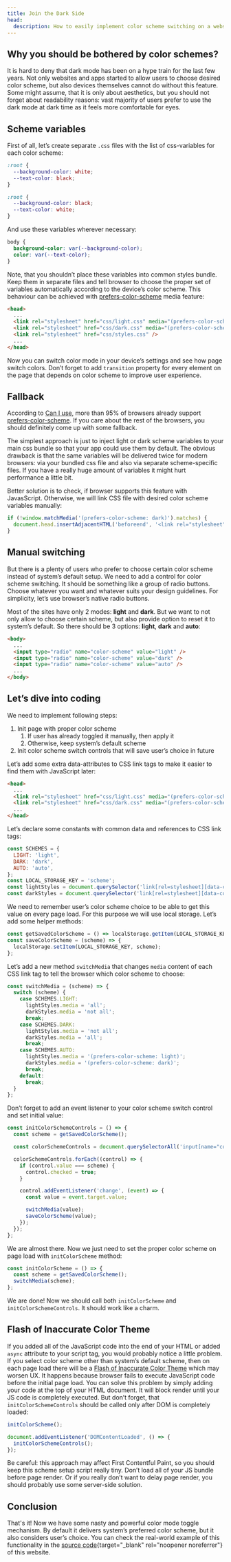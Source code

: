 ```yaml
---
title: Join the Dark Side
head:
  description: How to easily implement color scheme switching on a website.
---
```


## Why you should be bothered by color schemes?

It is hard to deny that dark mode has been on a hype train for the last few years. Not only websites and apps started to allow users to choose desired color scheme, but also devices themselves cannot do without this feature. Some might assume, that it is only about aesthetics, but you should not forget about readability reasons: vast majority of users prefer to use the dark mode at dark time as it feels more comfortable for eyes.

## Scheme variables

First of all, let’s create separate `.css` files with the list of css-variables for each color scheme:

```css
:root {
  --background-color: white;
  --text-color: black;
}
```

```css
:root {
  --background-color: black;
  --text-color: white;
}
```

And use these variables wherever necessary:

```css
body {
  background-color: var(--background-color);
  color: var(--text-color);
}
```

Note, that you shouldn’t place these variables into common styles bundle. Keep them in separate files and tell browser to choose the proper set of variables automatically according to the device’s color scheme. This behaviour can be achieved with [prefers-color-scheme](https://developer.mozilla.org/en-US/docs/Web/CSS/@media/prefers-color-scheme) media feature:

```html
<head>
  ...
  <link rel="stylesheet" href="css/light.css" media="(prefers-color-scheme: light)" />
  <link rel="stylesheet" href="css/dark.css" media="(prefers-color-scheme: dark)" />
  <link rel="stylesheet" href="css/styles.css" />
  ...
</head>
```

Now you can switch color mode in your device’s settings and see how page switch colors. Don’t forget to add `transition` property for every element on the page that depends on color scheme to improve user experience.

## Fallback

According to [Can I use](https://caniuse.com/?search=prefers-color-scheme), more than 95% of browsers already support [prefers-color-scheme](https://developer.mozilla.org/en-US/docs/Web/CSS/@media/prefers-color-scheme). If you care about the rest of the browsers, you should definitely come up with some fallback.

The simplest approach is just to inject light or dark scheme variables to your main css bundle so that your app could use them by default. The obvious drawback is that the same variables will be delivered twice for modern browsers: via your bundled css file and also via separate scheme-specific files. If you have a really huge amount of variables it might hurt performance a little bit.

Better solution is to check, if browser supports this feature with JavasScript. Otherwise, we will link CSS file with desired color scheme variables manually:

```jsx
if (!window.matchMedia('(prefers-color-scheme: dark)').matches) {
  document.head.insertAdjacentHTML('beforeend', '<link rel="stylesheet" href="css/light.css">');
}
```

## Manual switching

But there is a plenty of users who prefer to choose certain color scheme instead of system’s default setup. We need to add a control for color scheme switching. It should be something like a group of radio buttons. Choose whatever you want and whatever suits your design guidelines. For simplicity, let’s use browser’s native radio buttons.

Most of the sites have only 2 modes: **light** and **dark**. But we want to not only allow to choose certain scheme, but also provide option to reset it to system’s default. So there should be 3 options: **light**, **dark** and **auto**:

```html
<body>
  ...
  <input type="radio" name="color-scheme" value="light" />
  <input type="radio" name="color-scheme" value="dark" />
  <input type="radio" name="color-scheme" value="auto" />
  ...
</body>
```

## Let’s dive into coding

We need to implement following steps:

1. Init page with proper color scheme
   1. If user has already toggled it manually, then apply it
   2. Otherwise, keep system’s default scheme
2. Init color scheme switch controls that will save user’s choice in future

Let’s add some extra data-attributes to CSS link tags to make it easier to find them with JavaScript later:

```html
<head>
  ...
  <link rel="stylesheet" href="css/light.css" media="(prefers-color-scheme: light)" data-color-scheme="light" />
  <link rel="stylesheet" href="css/dark.css" media="(prefers-color-scheme: dark)" data-color-scheme="dark" />
  ...
</head>
```

Let’s declare some constants with common data and references to CSS link tags:

```js
const SCHEMES = {
  LIGHT: 'light',
  DARK: 'dark',
  AUTO: 'auto',
};
const LOCAL_STORAGE_KEY = 'scheme';
const lightStyles = document.querySelector('link[rel=stylesheet][data-color-scheme="light"]');
const darkStyles = document.querySelector('link[rel=stylesheet][data-color-scheme="dark"]');
```

We need to remember user’s color scheme choice to be able to get this value on every page load. For this purpose we will use local storage. Let’s add some helper methods:

```js
const getSavedColorScheme = () => localStorage.getItem(LOCAL_STORAGE_KEY) || SCHEMES.AUTO;
const saveColorScheme = (scheme) => {
  localStorage.setItem(LOCAL_STORAGE_KEY, scheme);
};
```

Let’s add a new method `switchMedia` that changes `media` content of each CSS link tag to tell the browser which color scheme to choose:

```js
const switchMedia = (scheme) => {
  switch (scheme) {
    case SCHEMES.LIGHT:
      lightStyles.media = 'all';
      darkStyles.media = 'not all';
      break;
    case SCHEMES.DARK:
      lightStyles.media = 'not all';
      darkStyles.media = 'all';
      break;
    case SCHEMES.AUTO:
      lightStyles.media = '(prefers-color-scheme: light)';
      darkStyles.media = '(prefers-color-scheme: dark)';
      break;
    default:
      break;
  }
};
```

Don’t forget to add an event listener to your color scheme switch control and set initial value:

```js
const initColorSchemeControls = () => {
  const scheme = getSavedColorScheme();

  const colorSchemeControls = document.querySelectorAll('input[name="color-scheme"]');

  colorSchemeControls.forEach((control) => {
    if (control.value === scheme) {
      control.checked = true;
    }

    control.addEventListener('change', (event) => {
      const value = event.target.value;

      switchMedia(value);
      saveColorScheme(value);
    });
  });
};
```

We are almost there. Now we just need to set the proper color scheme on page load with `initColorScheme` method:

```js
const initColorScheme = () => {
  const scheme = getSavedColorScheme();
  switchMedia(scheme);
};
```

We are done! Now we should call both `initColorScheme` and `initColorSchemeControls`. It should work like a charm.

## Flash of Inaccurate Color Theme

If you added all of the JavaScript code into the end of your HTML or added `async` attribute to your script tag, you would probably notice a little problem. If you select color scheme other than system’s default scheme, then on each page load there will be a [Flash of Inaccurate Color Theme](https://css-tricks.com/flash-of-inaccurate-color-theme-fart/) which may worsen UX. It happens because browser fails to execute JavaScript code before the initial page load. You can solve this problem by simply adding your code at the top of your HTML document. It will block render until your JS code is completely executed. But don’t forget, that `initColorSchemeControls` should be called only after DOM is completely loaded:

```js
initColorScheme();

document.addEventListener('DOMContentLoaded', () => {
  initColorSchemeControls();
});
```

Be careful: this approach may affect First Contentful Paint, so you should keep this scheme setup script really tiny. Don’t load all of your JS bundle before page render. Or if you really don’t want to delay page render, you should probably use some server-side solution.

## Conclusion

That's it! Now we have some nasty and powerful color mode toggle mechanism. By default it delivers system’s preferred color scheme, but it also considers user’s choice. You can check the real-world example of this functionality in the [source code](https://github.com/kirillunlimited/kirillunlimited.com){target="\_blank" rel="noopener noreferrer"} of this website.
